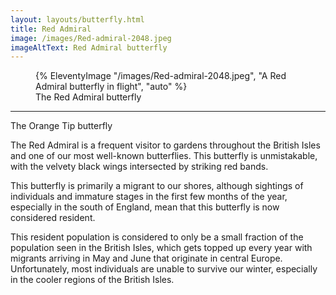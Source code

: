 ```yaml
---
layout: layouts/butterfly.html
title: Red Admiral
image: /images/Red-admiral-2048.jpeg
imageAltText: Red Admiral butterfly
---
```


<figure>
{% EleventyImage "/images/Red-admiral-2048.jpeg", "A Red Admiral butterfly in flight", "auto" %}
<figcaption>
The Red Admiral butterfly
</figcaption>
</figure>

<hr />

The Orange Tip butterfly

The Red Admiral is a frequent visitor to gardens throughout the British Isles and one of our most well-known butterflies. This butterfly is unmistakable, with the velvety black wings intersected by striking red bands.

This butterfly is primarily a migrant to our shores, although sightings of individuals and immature stages in the first few months of the year, especially in the south of England, mean that this butterfly is now considered resident.

This resident population is considered to only be a small fraction of the population seen in the British Isles, which gets topped up every year with migrants arriving in May and June that originate in central Europe. Unfortunately, most individuals are unable to survive our winter, especially in the cooler regions of the British Isles.
